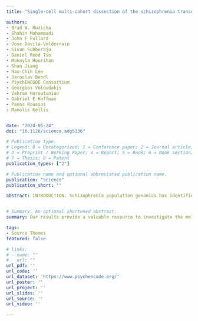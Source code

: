 ```yaml
---
title: "Single-cell multi-cohort dissection of the schizophrenia transcriptome"

authors:
- Brad W. Ruzicka
- Shahin Mohammadi
- John F Fullard
- Jose Davila-Velderrain
- Sivan Subburaju
- Daniel Reed Tso
- Makayla Hourihan
- Shan Jiang
- Hao-Chih Lee
- Jaroslav Bendl
- PsychENCODE Consortium
- Georgios Voloudakis
- Vahram Haroutunian
- Gabriel E Hoffman
- Panos Roussos
- Manolis Kellis


date: "2024-05-24"
doi: "10.1126/science.adg5136"

# Publication type.
# Legend: 0 = Uncategorized; 1 = Conference paper; 2 = Journal article;
# 3 = Preprint / Working Paper; 4 = Report; 5 = Book; 6 = Book section;
# 7 = Thesis; 8 = Patent
publication_types: ["2"]

# Publication name and optional abbreviated publication name.
publication: "Science"
publication_short: ""

abstract: INTRODUCTION. Schizophrenia population genomics has identified strong germline genetic associations for this highly heritable disorder, and molecular investigation of postmortem brain samples has yielded evidence of transcriptomic and epigenomic alterations associated with this disease. However, identifying molecular and cellular pathophysiological processes linking etiological risk factors and clinical presentation remains a challenge, due in part to the complex cellular architecture of the brain -- RATIONALE. Past work has implicated specific populations of excitatory and inhibitory neurons in the pathophysiology of schizophrenia, but existing large transcriptomic datasets of bulk tissue samples cannot directly assess cell type–specific contributions to disease. Single-cell RNA sequencing technologies allow measurement of genome-wide gene expression in individual cells with high-throughput, moving beyond bulk tissue measures to map disease-associated transcriptional changes in discrete cellular populations without bias toward preselected cell types. Investigating disease-associated phenotypic changes across the myriad cellular populations of the human brain can produce new insights into neuropsychiatric disease biology -- RESULTS. Using multiplexed single-nucleus RNA sequencing, we developed a single-cell resolution transcriptomic atlas of the prefrontal cortex across subjects with and without schizophrenia and present data from 468,727 nuclei isolated from 140 individuals across two well-defined and independently assayed cohorts. We identified expression profiles of brain cell types and neuronal subpopulations and systematically characterized the transcriptional changes associated with schizophrenia in each. For completeness, we report independent, cohort-specific analyses and joint meta-analysis of differential expression across 25 cell types. Using these data, we identified highly cell type–specific and reproducible expression changes, with 6634 differential expression events affecting 2455 genes and favoring down-regulated gene expression within excitatory neuronal populations. We found significant overlap with previously reported bulk cortex expression changes, primarily for excitatory neuronal populations, whereas changes in lower-abundance cell types were less efficiently captured in tissue-level profiling. Differentially expressed genes enrich neurodevelopmental and synapse-related molecular pathways and point to a regulatory core of coexpressed transcription factors linked to genetic risk variants for schizophrenia and developmental delay. Transcription factor targeting of schizophrenia differentially expressed genes in neuronal populations was validated with CUT&Tag in neuronal nuclei isolated from human prefrontal cortex. Furthermore, both transcriptional changes and putative upstream regulatory factors were enriched with genes harboring common and rare risk variants for schizophrenia, presenting evidence that genetic risk variants across the population frequency spectrum tend to target genes with measurable expression alterations in the excitatory neurons of patients with schizophrenia. Finally, the magnitude of schizophrenia-associated transcriptomic change segregated two populations of schizophrenia subjects. Transcriptomic heterogeneity within the cohorts was associated with specific cellular states shared across multiple neuronal populations, marked by genes related to synaptic function and one-carbon metabolism, suggesting genes characterizing distinct molecular phenotypes of schizophrenia.


# Summary. An optional shortened abstract.
summary: Our results provide a valuable resource to investigate the molecular pathophysiology of schizophrenia at single-cell resolution, offering insights into preferential dysregulation of specific neuronal populations and their potential role in mediating genetic risk. Together, they suggest convergence of etiological genetic risk factors, neuronal transcriptional dysregulation, and symptomatic manifestation in schizophrenia.

tags:
- Source Themes
featured: false

# links:
# - name: ""
#   url: ""
url_pdf: ''
url_code: ''
url_dataset: 'https://www.psychencode.org/'
url_poster: ''
url_project: ''
url_slides: ''
url_source: ''
url_video: ''

---
```

